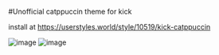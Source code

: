 #Unofficial catppuccin theme for kick

install at https://userstyles.world/style/10519/kick-catppuccin

![image](https://github.com/user-attachments/assets/24c18610-1a5e-4788-9889-1b6b47aa62ab)
![image](https://github.com/user-attachments/assets/eb63f430-efaa-45d1-9fd6-474db5eb2d5d)
